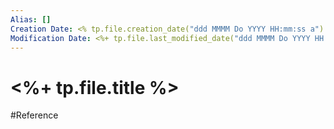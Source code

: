 ```yaml
---
Alias: []
Creation Date: <% tp.file.creation_date("ddd MMMM Do YYYY HH:mm:ss a") %> 
Modification Date: <%+ tp.file.last_modified_date("ddd MMMM Do YYYY HH:mm:ss a") %>
---
```

# <%+ tp.file.title %>
#Reference 


